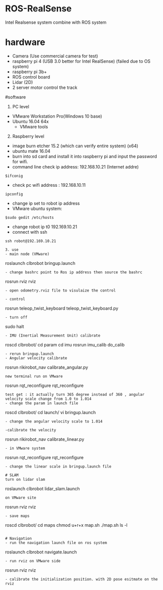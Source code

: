 # ROS-RealSense
 Intel Realsense system combine with ROS system

# hardware
- Camera (Use commercial camera for test)
- raspberry pi 4 (USB 3.0 better for Intel RealSense) (failed due to OS system)
- raspberry pi 3b+
- ROS control board
- Lidar (2D)
- 2 server motor control the track

#software

1. PC level
- VMware Workstation Pro(Windows 10 base)
- Ubuntu 16.04 64x
  - VMware tools

2. Raspberry level
- image burn etcher 15.2 (which can verify entire system) (x64)
- ubuntu mate 16.04
- burn into sd card and install it into raspberry pi and input the password for wifi.
- command line check ip address:  192.168.10.21 (Internet addre)
```
$ifconig
```
- check pc wifi address : 192.168.10.11
```
ipconfig
```
- change ip set to robot ip address
- VMware ubuntu system:
```
$sudo gedit /etc/hosts
```
- change robot ip t0 192.169.10.21
- connect with ssh
```
ssh robot@192.169.10.21

3. use
- main node (VMware)
```
roslaunch clbrobot bringup.launch
```
- change bashrc point to Ros ip address then source the bashrc
```
rosrun rviz rviz
```
- open odometry.rviz file to visulaize the control

- control
```
rosrun teleop_twist_keyboard teleop_twist_keyboard.py
```
- turn off
```
sudo halt
```
- IMU (Inertial Measurement Unit) calibrate
```
roscd clbrobot/
cd param
cd imu
rosrun imu_calib do_calib
```
- rerun bringup.launch
- Angular velocity calibrate
```
rosrun rikirobot_nav calibrate_angular.py
```
new terminal run on VMware
```
rosrun rqt_reconfigure rqt_reconfigure
```
test get : it actually turn 365 degree instead of 360 , angular velocity scale change from 1.0 to 1.014
- change the param in launch file
```
roscd clbrobot/
cd launch/
vi bringup.launch
```
- change the angular velocity scale to 1.014

-calibrate the velocity
```
rosrun rikirobot_nav calibrate_linear.py
```
- in VMware system
```
rosrun rqt_reconfigure rqt_reconfigure
```
- change the linear scale in bringup.launch file

# SLAM
turn on lidar slam
```
roslaunch clbrobot lidar_slam.launch

```
on VMware site
```
rosrun rviz rviz
```
- save maps
```
roscd clbrobot/
cd maps
chmod u+r+x map.sh
./map.sh
ls -l
```

# Navigation
- run the navigation launch file on ros system
```
roslaunch clbrobot navigate.launch
```
- run rviz on VMware side
```
rosrun rviz rviz
```
- calibrate the initialization position. with 2D pose esitmate on the rviz
